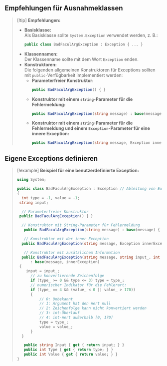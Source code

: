 ## Empfehlungen für Ausnahmeklassen

> [!tip] **Empfehlungen:**
> - **Basisklasse:**  
>   Als Basisklasse sollte `System.Exception` verwendet werden, z. B.:  
>   ```csharp
>   public class BadFaculArgException : Exception { ... }
>   ```
> - **Klassennamen:**  
>   Der Klassenname sollte mit dem Wort `Exception` enden.
> - **Konstruktoren:**  
>   Die folgenden allgemeinen Konstruktoren für Exceptions sollten mit `public`-Verfügbarkeit implementiert werden:
>   - **Parameterfreier Konstruktor:**  
>     ```csharp
>     public BadFaculArgException() { }
>     ```
>   - **Konstruktor mit einem `string`-Parameter für die Fehlermeldung:**  
>     ```csharp
>     public BadFaculArgException(string message) : base(message) { }
>     ```
>   - **Konstruktor mit einem `string`-Parameter für die Fehlermeldung und einem `Exception`-Parameter für eine innere Exception:**  
>     ```csharp
>     public BadFaculArgException(string message, Exception innerException) : base(message, innerException) { }
>     ```

## Eigene Exceptions definieren

> [!example] **Beispiel für eine benutzerdefinierte Exception:**
>
>```csharp
>using System;
>
>public class BadFaculArgException : Exception // Ableitung von Exception, bad argument in function faculty()
>{
 >   int type = -1, value = -1;
  >  string input;
>
 >   // Parameterfreier Konstruktor
  >  public BadFaculArgException() { }
>
 >   // Konstruktor mit String-Parameter für Fehlermeldung
>    public BadFaculArgException(string message) : base(message) { }
>
>    // Konstruktor mit der inner Exception
 >   public BadFaculArgException(string message, Exception innerException) : base(message, innerException) { }
>
>    // Konstruktor mit zusätzlichem Information
 >   public BadFaculArgException(string message, string input_, int type_, int value_, Exception innerException) 
 >       : base(message, innerException)
  >  {
   >     input = input_;
 >       // zu konvertierende Zeichenfolge
 >       if (type_ >= 0 && type <= 3) type = type_;
 >       // numerischer Indikator für die Fehlerart:
 >       if (type_ == 4 && (value_ < 0 || value_ > 170))
 >       {
 >           // 0: Unbekannt
 >           // 1: Argument hat den Wert null
 >           // 2: Zeichenfolge kann nicht konvertiert werden
 >           // 3: int-Überlauf
 >           // 4: int-Wert außerhalb [0, 170]
 >           type = type_;
 >           value = value_;
 >       }
 >   }
>
>    public string Input { get { return input; } }
>    public int Type { get { return type; } }
>    public int Value { get { return value; } }
>}
>```

